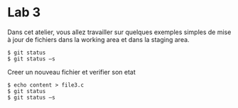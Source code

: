 # Lab 3

Dans cet atelier, vous allez travailler sur quelques exemples simples de mise à jour de fichiers dans la working area et dans la staging area.

```shell script
$ git status
$ git status –s
```
Creer un nouveau fichier et verifier son etat
```shell script
$ echo content > file3.c
$ git status
$ git status –s
```
